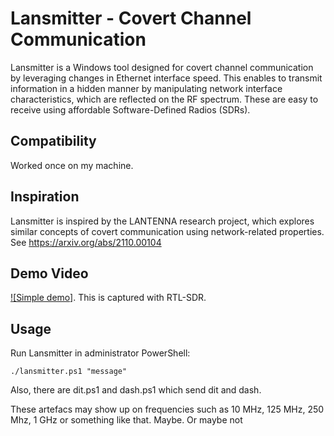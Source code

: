 # Lansmitter - Covert Channel Communication

Lansmitter is a Windows tool designed for covert channel communication by leveraging changes in Ethernet interface speed. This enables to transmit information in a hidden manner by manipulating network interface characteristics, which are reflected on the RF spectrum. These are easy to receive using affordable Software-Defined Radios (SDRs).

## Compatibility

Worked once on my machine.

## Inspiration

Lansmitter is inspired by the LANTENNA research project, which explores similar concepts of covert communication using network-related properties. See https://arxiv.org/abs/2110.00104

## Demo Video

[![Simple demo]](lansmitter-demo1.mp4). This is captured with RTL-SDR.

## Usage

Run Lansmitter in administrator PowerShell:
```
./lansmitter.ps1 "message"
```
Also, there are dit.ps1 and dash.ps1 which send dit and dash.

These artefacs may show up on frequencies such as 10 MHz, 125 MHz, 250 Mhz, 1 GHz or something like that. Maybe. Or maybe not